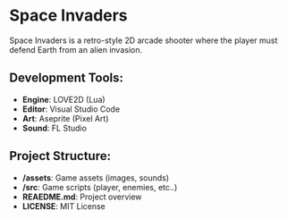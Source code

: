 # Space Invaders

Space Invaders is a retro-style 2D arcade shooter where the player must defend Earth from an alien invasion.

## Development Tools:
- **Engine**: LOVE2D (Lua)
- **Editor**: Visual Studio Code
- **Art**: Aseprite (Pixel Art)
- **Sound**: FL Studio

## Project Structure:
- **/assets**: Game assets (images, sounds)
- **/src**: Game scripts (player, enemies, etc..)
- **REAEDME.md**: Project overview
- **LICENSE**: MIT License